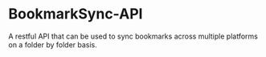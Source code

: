 # BookmarkSync-API
A restful API that can be used to sync bookmarks across multiple platforms on a folder by folder basis.
